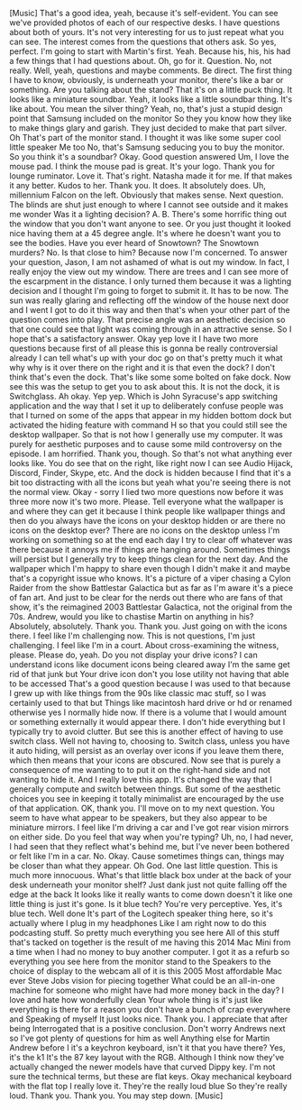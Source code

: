 [Music]
That's a good idea, yeah, because it's self-evident. You can see
we've provided photos of each of our respective desks.
I have questions about both of yours.
It's not very interesting for us to just repeat what you can see.
The interest comes from the questions that others ask. So yes, perfect.
I'm going to start with Martin's first.
Yeah.
Because his, his, his had a few things that I had questions about.
Oh, go for it.
Question. No, not really.
Well, yeah, questions and maybe comments.
Be direct.
The first thing I have to know, obviously, is underneath your monitor,
there's like a bar or something.
Are you talking about the stand?
That it's on a little puck thing.
It looks like a miniature soundbar.
Yeah, it looks like a little soundbar thing.
It's like about.
You mean the silver thing?
Yeah, no, that's just a stupid design point that Samsung included on the monitor
So they you know how they like to make things glary and garish. They just decided to make that part silver. Oh
That's part of the monitor stand. I thought it was like some super cool little speaker
Me too
No, that's Samsung seducing you to buy the monitor. So you think it's a soundbar? Okay. Good question answered
Um, I love the mouse pad.
I think the mouse pad is great.
It's your logo.
Thank you for lounge ruminator.
Love it.
That's right.
Natasha made it for me.
If that makes it any better.
Kudos to her.
Thank you.
It does.
It absolutely does.
Uh, millennium Falcon on the left.
Obviously that makes sense.
Next question.
The blinds are shut just enough to where I cannot see outside and it makes me wonder
Was it a lighting decision? A. B. There's some horrific thing out the window that you
don't want anyone to see. Or you just thought it looked nice having them at a 45 degree
angle.
It's where he doesn't want you to see the bodies. Have you ever heard of Snowtown? The
Snowtown murders?
No. Is that close to him? Because now I'm concerned.
To answer your question, Jason, I am not ashamed of what is out my window. In fact, I really
enjoy the view out my window. There are trees and I can see more of the escarpment in the distance.
I only turned them because it was a lighting decision and I thought I'm going to forget to
submit it. It has to be now. The sun was really glaring and reflecting off the window of the
house next door and I went I got to do it this way and then that's when your other part of the
question comes into play. That precise angle was an aesthetic decision so that one could see that
light was coming through in an attractive sense. So I hope that's a satisfactory answer. Okay yep
love it I have two more questions because first of all please this is gonna
be really controversial already I can tell what's up with your doc go on that's
pretty much it what why why is it over there on the right and it is that even
the dock? I don't think that's even the dock. That's like some some bolted on fake dock.
Now see this was the setup to get you to ask about this. It is not the dock, it is Switchglass.
Ah okay. Yep yep. Which is John Syracuse's app switching application and the way that I set it
up to deliberately confuse people was that I turned on some of the apps that appear in my hidden bottom
dock but activated the hiding feature with command H so that you could still see the
desktop wallpaper. So that is not how I generally use my computer. It was purely for aesthetic
purposes and to cause some mild controversy on the episode. I am horrified. Thank you, though.
So that's not what anything ever looks like. You do see that on the right, like right now I can see
Audio Hijack, Discord, Finder, Skype, etc. And the dock is hidden because I find that it's a bit too
distracting with all the icons but yeah what you're seeing there is not the
normal view. Okay - sorry I lied two more questions now before it was three more
now it's two more. Please. Tell everyone what the wallpaper is and where they can
get it because I think people like wallpaper things and then do you always
have the icons on your desktop hidden or are there no icons on the desktop ever?
There are no icons on the desktop unless I'm working on something so at the end
each day I try to clear off whatever was there because it annoys me if things are hanging around.
Sometimes things will persist but I generally try to keep things clean for the next day. And the
wallpaper which I'm happy to share even though I didn't make it and maybe that's a copyright issue
who knows. It's a picture of a viper chasing a Cylon Raider from the show Battlestar Galactica
but as far as I'm aware it's a piece of fan art. And just to be clear for the nerds out there who
are fans of that show, it's the reimagined 2003 Battlestar Galactica, not the original from the
70s. Andrew, would you like to chastise Martin on anything in his?
Absolutely, absolutely. Thank you. Thank you. Just going on with the icons there. I feel like
I'm challenging now. This is not questions, I'm just challenging. I feel like I'm in a court.
About cross-examining the witness, please. Please do, yeah.
Do you not display your drive icons? I can understand icons like document icons being cleared away
I'm the same get rid of that junk but
Your drive icon don't you lose utility not having that able to be accessed
That's a good question because I was used to that because I grew up with
like things from the 90s like classic mac stuff, so I was certainly used to that but
Things like macintosh hard drive or hd or renamed otherwise
yes I normally hide now. If there is a volume that I would amount or something externally it
would appear there. I don't hide everything but I typically try to avoid clutter. But see this
is another effect of having to use switch class. Well not having to, choosing to. Switch class,
unless you have it auto hiding, will persist as an overlay over icons if you leave them there,
which then means that your icons are obscured. Now see that is purely a consequence of me wanting to
to put it on the right-hand side and not wanting to hide it.
And I really love this app.
It's changed the way that I generally compute and switch
between things.
But some of the aesthetic choices
you see in keeping it totally minimalist
are encouraged by the use of that application.
OK, thank you.
I'll move on to my next question.
You seem to have what appear to be speakers,
but they also appear to be miniature mirrors.
I feel like I'm driving a car and I've got rear vision mirrors on either side.
Do you feel that way when you're typing?
Uh, no, I had never, I had seen that they reflect what's behind me, but I've
never been bothered or felt like I'm in a car.
No.
Okay.
Cause sometimes things can, things may be closer than what they appear.
Oh God.
One last little question.
This is much more innocuous.
What's that little black box under at the back of your desk underneath your monitor shelf?
Just dank just not quite falling off the edge at the back
It looks like it really wants to come down doesn't it like one little thing is just it's gone. Is it blue tech?
You're very perceptive. Yes, it's blue tech. Well done
It's part of the Logitech speaker thing here, so it's actually where I plug in my headphones
Like I am right now to do this podcasting stuff. So pretty much everything you see here
All of this stuff that's tacked on together is the result of me having this
2014 Mac Mini from a time when I had no money to buy another computer. I got it as a refurb
so everything you see here from the monitor stand to the
Speakers to the choice of display to the webcam all of it is this
2005
Most affordable Mac ever Steve Jobs vision for piecing together
What could be an all-in-one machine for someone who might have had more money back in the day?
I love and hate how wonderfully clean
Your whole thing is it's just like everything is there for a reason you don't have a bunch of crap everywhere and
Speaking of myself
It just looks nice. Thank you. I appreciate that after being
Interrogated that is a positive conclusion. Don't worry Andrews next so I've got plenty of questions for him as well
Anything else for Martin Andrew before I it's a keychron keyboard, isn't it that you have there? Yes, it's the k1
It's the 87 key layout with the RGB. Although I think now they've actually changed the newer models have that curved
Dippy key. I'm not sure the technical terms, but these are flat keys. Okay mechanical keyboard with the flat top
I really love it. They're the really loud blue
So they're really loud.
Thank you.
Thank you.
You may step down.
[Music]
